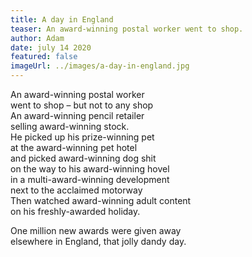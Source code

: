 ```yaml
---
title: A day in England
teaser: An award-winning postal worker went to shop.
author: Adam
date: july 14 2020
featured: false
imageUrl: ../images/a-day-in-england.jpg
---
```


An award-winning postal worker  
went to shop – but not to any shop  
An award-winning pencil retailer  
selling award-winning stock.  
He picked up his prize-winning pet  
at the award-winning pet hotel  
and picked award-winning dog shit  
on the way to his award-winning hovel  
in a multi-award-winning development  
next to the acclaimed motorway  
Then watched award-winning adult content  
on his freshly-awarded holiday.

One million new awards were given away  
elsewhere in England, that jolly dandy day.
